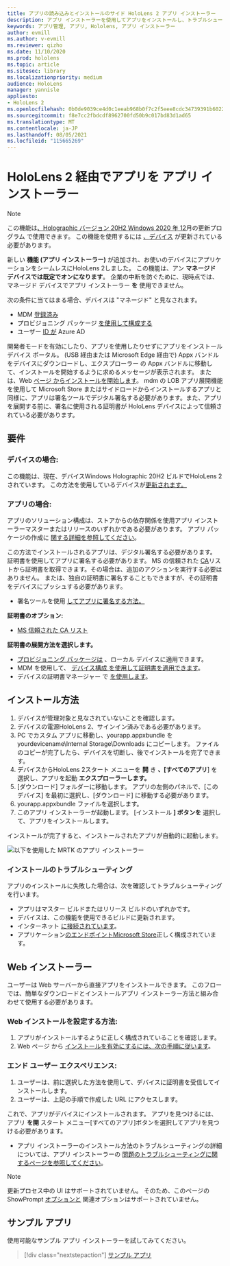 ```yaml
---
title: アプリの読み込みとインストールのサイド HoloLens 2 アプリ インストーラー
description: アプリ インストーラーを使用してアプリをインストールし、トラブルシューティングを行い、UI を使用してアプリをサイド ロードしてインストールする方法について説明します。
keywords: アプリ管理, アプリ, Hololens, アプリ インストーラー
author: evmill
ms.author: v-evmill
ms.reviewer: qizho
ms.date: 11/10/2020
ms.prod: hololens
ms.topic: article
ms.sitesec: library
ms.localizationpriority: medium
audience: HoloLens
manager: yannisle
appliesto:
- HoloLens 2
ms.openlocfilehash: 0b0de9039ce4d0c1eeab968b0f7c2f5eee8cdc34739391b6022b409325955350
ms.sourcegitcommit: f8e7cc2fbdcdf8962700fd50b9c017bd83d1ad65
ms.translationtype: MT
ms.contentlocale: ja-JP
ms.lasthandoff: 08/05/2021
ms.locfileid: "115665269"
---
```

# <a name="install-apps-on-hololens-2-via-app-installer"></a>HoloLens 2 経由でアプリを アプリ インストーラー

> [!NOTE]
> この機能は[、Holographic バージョン 20H2 Windows 2020 年 12](hololens-release-notes.md)月の更新プログラム で使用できます。 この機能を使用するには [、デバイス](hololens-update-hololens.md) が更新されている必要があります。

新しい **機能 (アプリ インストーラー)** が追加され、お使いのデバイスにアプリケーションをシームレスにHoloLens 2しました。 この機能は、アン **マネージド デバイスでは既定でオンになります**。 企業の中断を防ぐために、現時点では、マネージド デバイスでアプリ インストーラー **を** 使用できません。  

次の条件に当てはまる場合、デバイスは "マネージド" と見なされます。

- MDM [登録済み](hololens-enroll-mdm.md)
- プロビジョニング パッケージ [を使用して構成する](hololens-provisioning.md)
- ユーザー [ID が](hololens-identity.md) Azure AD

開発者モードを有効にしたり、アプリを使用したりせずにアプリをインストールデバイス ポータル。  (USB 経由または Microsoft Edge 経由で) Appx バンドルをデバイスにダウンロードし、エクスプローラー の Appx バンドルに移動して、インストールを開始するように求めるメッセージが表示されます。  または、Web [ページ からインストールを開始します](/windows/msix/app-installer/installing-windows10-apps-web)。 mdm の LOB アプリ展開機能を使用して Microsoft Store またはサイドロードからインストールするアプリと同様に、アプリは署名ツールでデジタル[](/windows/win32/appxpkg/how-to-sign-a-package-using-signtool)署名する必要があります[](/windows/win32/appxpkg/how-to-sign-a-package-using-signtool#security-considerations)。また、アプリを展開する前に、署名に使用される証明書が HoloLens デバイスによって信頼されている必要があります。

## <a name="requirements"></a>要件

### <a name="for-your-devices"></a>デバイスの場合:

この機能は、現在、デバイスWindows Holographic 20H2 ビルドでHoloLens 2されています。 この方法を使用しているデバイスが[更新されます。](hololens-update-hololens.md)

### <a name="for-your-apps"></a>アプリの場合:

アプリのソリューション構成は、ストアからの依存関係を使用アプリ インストーラーマスターまたはリリースのいずれかである必要があります。 アプリ パッケージの作成に [関する詳細を参照してください](/windows/msix/app-installer/create-appinstallerfile-vs)。

この方法でインストールされるアプリは、デジタル署名する必要があります。 証明書を使用してアプリに署名する必要があります。 MS の信頼された [CA](https://ccadb-public.secure.force.com/microsoft/IncludedCACertificateReportForMSFT)リストから証明書を取得できます。その場合は、追加のアクションを実行する必要はありません。 または、独自の証明書に署名することもできますが、その証明書をデバイスにプッシュする必要があります。

- 署名ツールを使用 [してアプリに署名する方法。](/windows/win32/appxpkg/how-to-sign-a-package-using-signtool)

**証明書のオプション:**

- [MS 信頼された CA リスト](https://ccadb-public.secure.force.com/microsoft/IncludedCACertificateReportForMSFT)

**証明書の展開方法を選択します。**

- [プロビジョニング パッケージは](hololens-provisioning.md) 、ローカル デバイスに適用できます。
- MDM を使用して、 [デバイス構成 を使用して証明書を適用できます](/mem/intune/protect/certificates-configure)。
- デバイスの証明書マネージャー で [を使用します](certificate-manager.md)。

## <a name="installation-method"></a>インストール方法

1. デバイスが管理対象と見なされていないことを確認します。
1. デバイスの電源HoloLens 2、サインイン済みである必要があります。
1. PC でカスタム アプリに移動し、yourapp.appxbundle を yourdevicename\Internal Storage\Downloads にコピーします。
    ファイルのコピーが完了したら、デバイスを切断し、後でインストールを完了できます。
1. デバイスからHoloLens 2スタート メニューを **開** き **、[すべてのアプリ**] を選択し、アプリを起動 **エクスプローラーします。**
1. [ダウンロード] フォルダーに移動します。 アプリの左側のパネルで、[このデバイス] を最初に選択し、[ダウンロード] に移動する必要があります。
1. yourapp.appxbundle ファイルを選択します。
1. このアプリ インストーラーが起動します。 [インストール **] ボタンを** 選択して、アプリをインストールします。

インストールが完了すると、インストールされたアプリが自動的に起動します。

![以下を使用した MRTK のアプリ インストーラー](images/hololens-app-installer-picture.jpg)

### <a name="troubleshooting-installs"></a>インストールのトラブルシューティング

アプリのインストールに失敗した場合は、次を確認してトラブルシューティングを行います。

- アプリはマスター ビルドまたはリリース ビルドのいずれかです。
- デバイスは、この機能を使用できるビルドに更新されます。
- インターネット [に接続されています](hololens-network.md)。
- アプリケーション[のエンドポイントMicrosoft Store](hololens-offline.md)正しく構成されています。  

## <a name="web-installer"></a>Web インストーラー

ユーザーは Web サーバーから直接アプリをインストールできます。 このフローでは、簡単なダウンロードとインストールアプリ インストーラー方法と組み合わせて使用する必要があります。

### <a name="how-to-set-up-web-install"></a>Web インストールを設定する方法:

1. アプリがインストールするように正しく構成されていることを確認します。
1. Web ページ から [インストールを有効にするには、次の手順に従います](/windows/msix/app-installer/installing-windows10-apps-web#how-to-enable-this-on-a-webpage)。

### <a name="end-user-experience"></a>エンド ユーザー エクスペリエンス:

1. ユーザーは、前に選択した方法を使用して、デバイスに証明書を受信してインストールします。
1. ユーザーは、上記の手順で作成した URL にアクセスします。

これで、アプリがデバイスにインストールされます。 アプリを見つけるには、アプリ **を開** スタート メニュー[すべてのアプリ]ボタンを選択してアプリを見つける必要があります。

- アプリ インストーラーのインストール方法のトラブルシューティングの詳細については、アプリ インストーラーの [問題のトラブルシューティングに関するページを参照してください](/windows/msix/app-installer/troubleshoot-appinstaller-issues)。

> [!NOTE]
> 更新プロセス中の UI はサポートされていません。 そのため、このページの ShowPrompt [オプションと](/windows/msix/app-installer/update-settings) 関連オプションはサポートされていません。

## <a name="sample-apps"></a>サンプル アプリ

使用可能なサンプル アプリ インストーラーを試してみてください。 
> [!div class="nextstepaction"]
> [サンプル アプリ](/windows/mixed-reality/develop/features-and-samples)
